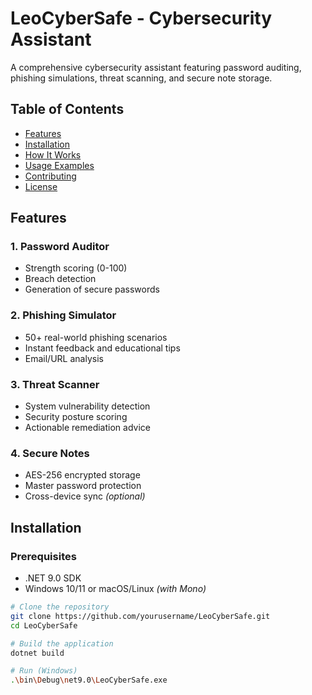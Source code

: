 # LeoCyberSafe - Cybersecurity Assistant


A comprehensive cybersecurity assistant featuring password auditing, phishing simulations, threat scanning, and secure note storage.

## Table of Contents
- [Features](#features)
- [Installation](#installation)
- [How It Works](#how-it-works)
- [Usage Examples](#usage-examples)
- [Contributing](#contributing)
- [License](#license)

## Features

### 1. Password Auditor
- Strength scoring (0-100)
- Breach detection
- Generation of secure passwords

### 2. Phishing Simulator
- 50+ real-world phishing scenarios
- Instant feedback and educational tips
- Email/URL analysis

### 3. Threat Scanner
- System vulnerability detection
- Security posture scoring
- Actionable remediation advice

### 4. Secure Notes
- AES-256 encrypted storage
- Master password protection
- Cross-device sync *(optional)*

## Installation

### Prerequisites
- .NET 9.0 SDK
- Windows 10/11 or macOS/Linux *(with Mono)*

```bash
# Clone the repository
git clone https://github.com/yourusername/LeoCyberSafe.git
cd LeoCyberSafe

# Build the application
dotnet build

# Run (Windows)
.\bin\Debug\net9.0\LeoCyberSafe.exe
